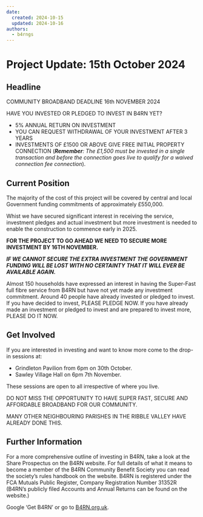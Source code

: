 ```yaml
---
date:
  created: 2024-10-15
  updated: 2024-10-16
authors:
  - b4rngs
---
```

# Project Update: 15th October 2024

## Headline

COMMUNITY BROADBAND DEADLINE 16th NOVEMBER 2024

HAVE YOU INVESTED OR PLEDGED TO INVEST IN B4RN YET?

* 5% ANNUAL RETURN ON INVESTMENT
* YOU CAN REQUEST WITHDRAWAL OF YOUR INVESTMENT AFTER 3 YEARS
* INVESTMENTS OF £1500 OR ABOVE GIVE FREE INITIAL PROPERTY CONNECTION (_**Remember**: The £1,500 must be invested in a single transaction and before the connection goes live to qualify for a waived connection fee connection_).

## Current Position

The majority of the cost of this project will be covered by central and local Government funding commitments of approximately £550,000.

Whist we have secured significant interest in receiving the service, investment pledges and actual investment but more investment is needed to enable the construction to commence early in 2025.

**FOR THE PROJECT TO GO AHEAD WE NEED TO SECURE MORE INVESTMENT BY 16TH NOVEMBER.**

***IF WE CANNOT SECURE THE EXTRA INVESTMENT THE GOVERNMENT FUNDING WILL BE LOST WITH NO CERTAINTY THAT IT WILL EVER BE AVAILABLE AGAIN.***

Almost 150 households have expressed an interest in having the Super-Fast full fibre service from B4RN but have not yet made any investment commitment. Around 40 people have already invested or pledged to invest. If you have decided to invest, PLEASE PLEDGE NOW. If you have already made an investment or pledged to invest and are prepared to invest more, PLEASE DO IT NOW.

## Get Involved

If you are interested in investing and want to know more come to the drop-in sessions at:

* Grindleton Pavilion from 6pm on 30th October.
* Sawley Village Hall on 6pm 7th November.

These sessions are open to all irrespective of where you live.

DO NOT MISS THE OPPORTUNITY TO HAVE SUPER FAST, SECURE AND AFFORDABLE BROADBAND FOR OUR COMMUNITY. 

MANY OTHER NEIGHBOURING PARISHES IN THE RIBBLE VALLEY HAVE ALREADY DONE THIS.

## Further Information

For a more comprehensive outline of investing in B4RN, take a look at the Share Prospectus on the B4RN website. For full details of what it means to become a member of the B4RN Community Benefit Society you can read the society’s rules handbook on the website. B4RN is registered under the FCA Mutuals Public Register, Company Registration Number 31352R (B4RN’s publicly filed Accounts and Annual Returns can be found on the website.)


Google ‘Get B4RN’ or go to [B4RN.org.uk](https://www.b4rn.org.uk/).
